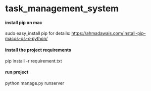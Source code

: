 # task_management_system

#### install pip on mac
sudo easy_install pip
for details: https://ahmadawais.com/install-pip-macos-os-x-python/


#### install the project requirements
pip install -r requirement.txt


#### run project
python manage.py runserver
